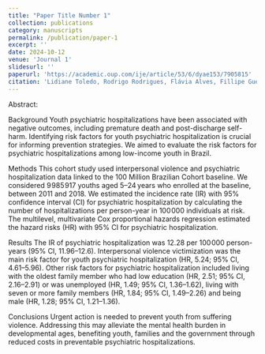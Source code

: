 ```yaml
---
title: "Paper Title Number 1"
collection: publications
category: manuscripts
permalink: /publication/paper-1
excerpt: ''
date: 2024-10-12
venue: 'Journal 1'
slidesurl: ''
paperurl: 'https://academic.oup.com/ije/article/53/6/dyae153/7905815'
citation: 'Lidiane Toledo, Rodrigo Rodrigues, Flávia Alves, Fillipe Guedes, Jacyra Azevedo Paiva de Araújo, John A Naslund, Maurício L Barreto, Vikram Patel, Daiane Borges Machado, Risk of psychiatric hospitalization in low-income youth: longitudinal findings from the 100 Million Brazilian Cohort, International Journal of Epidemiology, Volume 53, Issue 6, December 2024.'
---
```


Abstract:

Background
Youth psychiatric hospitalizations have been associated with negative outcomes, including premature death and post-discharge self-harm. Identifying risk factors for youth psychiatric hospitalization is crucial for informing prevention strategies. We aimed to evaluate the risk factors for psychiatric hospitalizations among low-income youth in Brazil.

Methods
This cohort study used interpersonal violence and psychiatric hospitalization data linked to the 100 Million Brazilian Cohort baseline. We considered 9 985 917 youths aged 5–24 years who enrolled at the baseline, between 2011 and 2018. We estimated the incidence rate (IR) with 95% confidence interval (CI) for psychiatric hospitalization by calculating the number of hospitalizations per person-year in 100 000 individuals at risk. The multilevel, multivariate Cox proportional hazards regression estimated the hazard risks (HR) with 95% CI for psychiatric hospitalization.

Results
The IR of psychiatric hospitalization was 12.28 per 100 000 person-years (95% CI, 11.96–12.6). Interpersonal violence victimization was the main risk factor for youth psychiatric hospitalization (HR, 5.24; 95% CI, 4.61–5.96). Other risk factors for psychiatric hospitalization included living with the oldest family member who had low education (HR, 2.51; 95% CI, 2.16–2.91) or was unemployed (HR, 1.49; 95% CI, 1.36–1.62), living with seven or more family members (HR, 1.84; 95% CI, 1.49–2.26) and being male (HR, 1.28; 95% CI, 1.21–1.36).

Conclusions
Urgent action is needed to prevent youth from suffering violence. Addressing this may alleviate the mental health burden in developmental ages, benefiting youth, families and the government through reduced costs in preventable psychiatric hospitalizations.